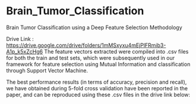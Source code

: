# Brain_Tumor_Classification
Brain Tumor Classification using a Deep Feature Selection Methodology

Drive Link : https://drive.google.com/drive/folders/1mMSxyxu4mEjPlFRmib3-A1p_k5xZcHg6
The feature vectors extracted were compiled into .csv files for both the train and test sets, which were subsequently used in our framework for feature selection using Mutual Information and classification through Support Vector Machine. 

The best performance results (in terms of accuracy, precision and recall), we have obtained during 5-fold cross validation have been reported in the paper, and can be reproduced using these .csv files in the drive link below:
